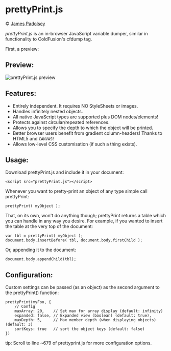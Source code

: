 prettyPrint.js
===

&copy; [James Padolsey](http://james.padolsey.com)

*prettyPrint.js* is an in-browser JavaScript variable dumper, similar in functionality to ColdFusion's cfdump tag. 

First, a preview:

Preview:
---

![prettyPrint.js preview](http://img132.imageshack.us/img132/5890/prettyprintpreview.png)

Features:
---

* Entirely independent. It requires NO StyleSheets or images.
* Handles infinitely nested objects.
* All native JavaScript types are supported plus DOM nodes/elements!
* Protects against circular/repeated references.
* Allows you to specify the depth to which the object will be printed.
* Better browser users benefit from gradient column-headers! Thanks to HTML5 and <code>CANVAS</code>!
* Allows low-level CSS customisation (if such a thing exists).

Usage:
---

Download prettyPrint.js and include it in your document:

    <script src="prettyPrint.js"></script>

Whenever you want to pretty-print an object of any type simple call prettyPrint:

    prettyPrint( myObject );
    
That, on its own, won't do anything though; prettyPrint returns a table which you can handle in any way you desire. For example, if you wanted to insert the table at the very top of the document:

    var tbl = prettyPrint( myObject );
    document.body.insertBefore( tbl, document.body.firstChild );
    
Or, appending it to the document:

    document.body.appendChild(tbl);
    
Configuration:
---

Custom settings can be passed (as an object) as the second argument to the prettyPrint() function:

	prettyPrint(myFoo, {
		// Config
		maxArray: 20,    // Set max for array display (default: infinity)
		expanded: false, // Expanded view (boolean) (default: true),
		maxDepth: 5,     // Max member depth (when displaying objects) (default: 3)
		sortKeys: true   // sort the object keys (default: false)
	})

tip: Scroll to line ~679 of prettyprint.js for more configuration options.

